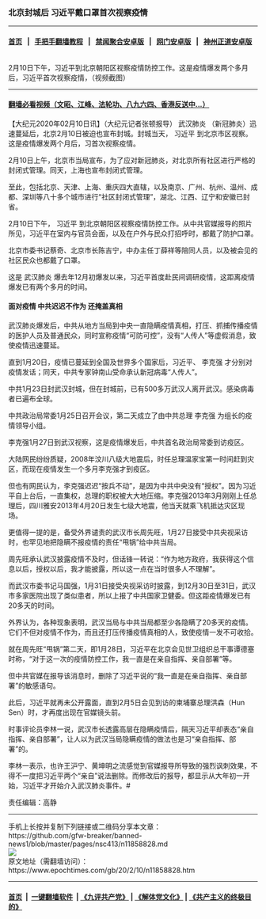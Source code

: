 ### 北京封城后 习近平戴口罩首次视察疫情
------------------------

#### [首页](https://github.com/gfw-breaker/banned-news1/blob/master/README.md) &nbsp;&nbsp;|&nbsp;&nbsp; [手把手翻墙教程](https://github.com/gfw-breaker/guides/wiki) &nbsp;&nbsp;|&nbsp;&nbsp; [禁闻聚合安卓版](https://github.com/gfw-breaker/bn-android) &nbsp;&nbsp;|&nbsp;&nbsp; [网门安卓版](https://github.com/oGate2/oGate) &nbsp;&nbsp;|&nbsp;&nbsp; [神州正道安卓版](https://github.com/SzzdOgate/update) 



<div><img alt="" class="aligncenter wp-post-image" src="https://i.epochtimes.com/assets/uploads/2020/02/9209a3044db3627714791bd5c7d163bb-600x400.jpg"/>
<div class="red16 caption">
 <p>
  2月10日下午，习近平到北京朝阳区视察疫情防控工作。这是疫情爆发两个多月后，习近平首次视察疫情，（视频截图）
 </p>
</div>
</div><hr/>

#### [翻墙必看视频（文昭、江峰、法轮功、八九六四、香港反送中...）](https://github.com/gfw-breaker/banned-news1/blob/master/pages/link3.md)

<div><p>
 【大纪元2020年02月10日讯】（大纪元记者张顿报导）
 <ok href="https://www.epochtimes.com/gb/tag/%E6%AD%A6%E6%B1%89%E8%82%BA%E7%82%8E.html">
  武汉肺炎
 </ok>
 （新冠肺炎）迅速蔓延后，北京2月10日被迫也宣布封城。封城当天，
 <ok href="https://www.epochtimes.com/gb/tag/%E4%B9%A0%E8%BF%91%E5%B9%B3.html">
  习近平
 </ok>
 到北京市区视察。这是疫情爆发两个月后，习首次视察疫情。
</p>
<p>
 2月10日上午，北京市当局宣布，为了应对新冠肺炎，对北京所有社区进行严格的封闭式管理。同天，上海也宣布封闭式管理。
</p>
<p>
 至此，包括北京、天津、上海、重庆四大直辖，以及南京、广州、杭州、温州、成都、深圳等八十多个城市进行“社区封闭式管理”，湖北、江西、辽宁和安徽已封省。
</p>
<p>
 2月10日下午，
 <ok href="https://www.epochtimes.com/gb/tag/%E4%B9%A0%E8%BF%91%E5%B9%B3.html">
  习近平
 </ok>
 到北京朝阳区视察疫情防控工作。从中共官媒报导的照片所见，习近平在室内与官员会面，以及在户外与民众打招呼时，都戴了防护口罩。
</p>
<p>
 北京市委书记蔡奇、北京市长陈吉宁，中办主任丁薛祥等陪同人员，以及被会见的社区民众也都戴了口罩。
</p>
<p>
 这是
 <ok href="https://www.epochtimes.com/gb/tag/%E6%AD%A6%E6%B1%89%E8%82%BA%E7%82%8E.html">
  武汉肺炎
 </ok>
 爆去年12月初爆发以来，习近平首度赴民间调研疫情，这距离疫情爆发已有两个多月的时间。
</p>
<h4>
 <strong>
  面对疫情 中共迟迟不作为 还掩盖真相
 </strong>
</h4>
<p>
 武汉肺炎爆发后，中共从地方当局到中央一直隐瞒疫情真相，打压、抓捕传播疫情的医护人员及普通民众，同时宣称疫情“可防可控”，没有“人传人”等虚假消息，致使疫情迅速蔓延。
</p>
<p>
 直到1月20日，疫情已蔓延到全国及世界多个国家后，习近平、
 <ok href="https://www.epochtimes.com/gb/tag/%E6%9D%8E%E5%85%8B%E5%BC%BA.html">
  李克强
 </ok>
 才分别对疫情发话；同天，中共专家钟南山受命承认新冠病毒“人传人”。
</p>
<p>
 中共1月23日封武汉封城，但在封城前，已有500多万武汉人离开武汉。感染病毒者已遍布全球。
</p>
<p>
 中共政治局常委1月25日召开会议，第二天成立了由中共总理
 <ok href="https://www.epochtimes.com/gb/tag/%E6%9D%8E%E5%85%8B%E5%BC%BA.html">
  李克强
 </ok>
 为组长的疫情领导小组。
</p>
<p>
 李克强1月27日到武汉视察，这是疫情爆发后，中共首名政治局常委到访疫区。
</p>
<p>
 大陆网民纷纷质疑，2008年汶川八级大地震后，时任总理温家宝第一时间赶到灾区，而现在疫情发生一个多月李克强才到疫区。
</p>
<p>
 但也有网民认为，李克强迟迟“按兵不动”，是因为中共中央没有“授权”。因为习近平自上台后，一直集权，总理的职权被大大地压缩。李克强2013年3月刚刚上任总理后，四川雅安2013年4月20日发生七级大地震，他当天就乘飞机抵达灾区现场。
</p>
<p>
 更值得一提的是，备受外界谴责的武汉市长周先旺，1月27日接受中共央视采访时，也罕见地把隐瞒不报疫情的责任“甩锅”给中共当局。
</p>
<p>
 周先旺承认武汉披露疫情不及时，但话锋一转说：“作为地方政府，我获得这个信息以后，授权以后，我才能披露，所以这一点在当时很多人不理解”。
</p>
<p>
 而武汉市委书记马国强，1月31日接受央视采访时披露，到12月30日至31日，武汉市多家医院出现了类似患者，所以上报了中共国家卫健委。但这距疫情爆发已有20多天的时间。
</p>
<p>
 外界认为，各种现象表明，武汉当局与中共当局都至少各隐瞒了20多天的疫情。它们不但对疫情不作为，而且还打压传播疫情真相的人，致使疫情一发不可收拾。
</p>
<p>
 就在周先旺“甩锅”第二天，即1月28日，习近平在北京会见世卫组织总干事谭德塞时称，“对于这一次的疫情防控工作，我一直是在亲自指挥、亲自部署”等。
</p>
<p>
 但中共官媒在报导该消息时，删除了习近平说的“我一直是在亲自指挥、亲自部署”的敏感语句。
</p>
<p>
 此后，习近平就再未公开露面，直到2月5日会见到访的柬埔寨总理洪森（Hun Sen）时，才再度出现在官媒镜头前。
</p>
<p>
 时事评论员李林一说，武汉市长透露高层在隐瞒疫情后，隔天习近平却表态“亲自指挥、亲自部署”，让人以为武汉当局隐瞒疫情的做法也是习“亲自指挥、部署”的。
</p>
<p>
 李林一表示，也许王沪宁、黄坤明之流感觉到官媒报导所导致的强烈讽刺效果，不得不一度把习近平两个“亲自”说法删除。而修改后的报导，都显示从大年初一开始，习近平才开始介入武汉肺炎事件。#
</p>
<p>
 责任编辑：高静
</p>
</div>
<hr/>
手机上长按并复制下列链接或二维码分享本文章：<br/>
https://github.com/gfw-breaker/banned-news1/blob/master/pages/nsc413/n11858828.md <br/>
<a href='https://github.com/gfw-breaker/banned-news1/blob/master/pages/nsc413/n11858828.md'><img src='https://github.com/gfw-breaker/banned-news1/blob/master/pages/nsc413/n11858828.md.png'/></a> <br/>
原文地址（需翻墙访问）：https://www.epochtimes.com/gb/20/2/10/n11858828.htm


------------------------
#### [首页](https://github.com/gfw-breaker/banned-news1/blob/master/README.md) &nbsp;|&nbsp; [一键翻墙软件](https://github.com/gfw-breaker/nogfw/blob/master/README.md) &nbsp;| [《九评共产党》](https://github.com/gfw-breaker/9ping.md/blob/master/README.md#九评之一评共产党是什么) | [《解体党文化》](https://github.com/gfw-breaker/jtdwh.md/blob/master/README.md) | [《共产主义的终极目的》](https://github.com/gfw-breaker/gczydzjmd.md/blob/master/README.md)


<img src='http://gfw-breaker.win/banned-news/pages/nsc413/n11858828.md' width='0px' height='0px'/>